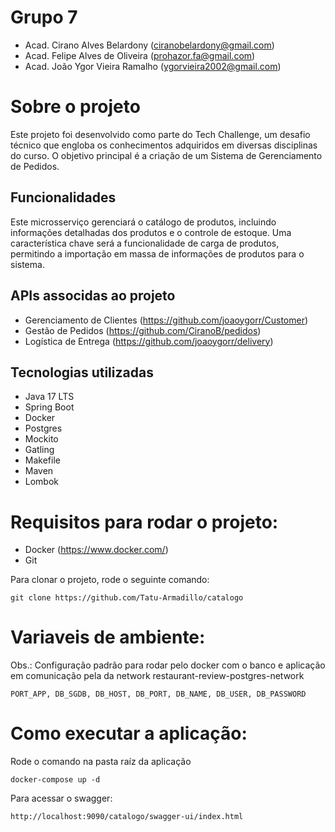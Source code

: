 # Grupo 7
- Acad. Cirano Alves Belardony (ciranobelardony@gmail.com)
- Acad. Felipe Alves de Oliveira (prohazor.fa@gmail.com)
- Acad. João Ygor Vieira Ramalho (ygorvieira2002@gmail.com)

# Sobre o projeto
Este projeto foi desenvolvido como parte do Tech Challenge, um desafio técnico que engloba os conhecimentos adquiridos em diversas disciplinas do curso. O objetivo principal é a criação de um Sistema de Gerenciamento de Pedidos.

## Funcionalidades
Este microsserviço gerenciará o catálogo de
produtos, incluindo informações detalhadas dos produtos e o controle de
estoque. Uma característica chave será a funcionalidade de carga de
produtos, permitindo a importação em massa de informações de produtos
para o sistema.

## APIs associdas ao projeto
- Gerenciamento de Clientes (https://github.com/joaoygorr/Customer)
- Gestão de Pedidos (https://github.com/CiranoB/pedidos)
- Logística de Entrega (https://github.com/joaoygorr/delivery)

## Tecnologias utilizadas
- Java 17 LTS
- Spring Boot
- Docker
- Postgres
- Mockito
- Gatling
- Makefile
- Maven
- Lombok

# Requisitos para rodar o projeto:
* Docker (https://www.docker.com/)
* Git

Para clonar o projeto, rode o seguinte comando:
```
git clone https://github.com/Tatu-Armadillo/catalogo
```

# Variaveis de ambiente:
Obs.: Configuração padrão para rodar pelo docker com o banco e aplicação em comunicação pela da network restaurant-review-postgres-network 
```
PORT_APP, DB_SGDB, DB_HOST, DB_PORT, DB_NAME, DB_USER, DB_PASSWORD
```

# Como executar a aplicação:
Rode o comando na pasta raíz da aplicação
```
docker-compose up -d
```

Para acessar o swagger:
```
http://localhost:9090/catalogo/swagger-ui/index.html
```
